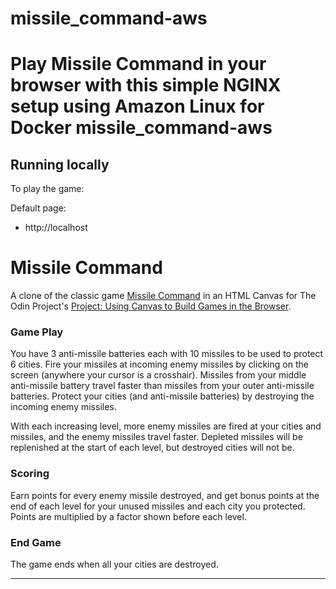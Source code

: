 # missile_command-aws
Play Missile Command in your browser with this simple NGINX setup using Amazon Linux for Docker
missile_command-aws
===========

## Running locally

To play the game:

Default page:
* http://localhost

# Missile Command

A clone of the classic game [Missile Command](http://en.wikipedia.org/wiki/Missile_Command "Missile Command") in an HTML Canvas for The Odin Project's [Project: Using Canvas to Build Games in the Browser](http://www.theodinproject.com/javascript-and-jquery/building-games-with-canvas).

### Game Play

You have 3 anti-missile batteries each with 10 missiles to be used to protect 6 cities.  Fire your missiles at incoming enemy missiles by clicking on the screen (anywhere your cursor is a crosshair).  Missiles from your middle anti-missile battery travel faster than missiles from your outer anti-missile batteries.  Protect your cities (and anti-missile batteries) by destroying the incoming enemy missiles.

With each increasing level, more enemy missiles are fired at your cities and missiles, and the enemy missiles travel faster.  Depleted missiles will be replenished at the start of each level, but destroyed cities will not be.

### Scoring

Earn points for every enemy missile destroyed, and get bonus points at the end of each level for your unused missiles and each city you protected.  Points are multiplied by a factor shown before each level.

### End Game

The game ends when all your cities are destroyed.

---
